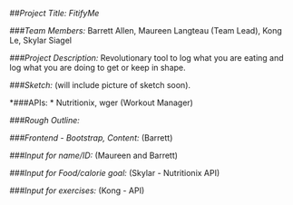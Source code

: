 *##Project Title: FitifyMe*

*###Team Members:* Barrett Allen, Maureen Langteau (Team Lead), Kong Le, Skylar Siagel

*###Project Description:* Revolutionary tool to log what you are eating and log what you are doing to get or keep in shape.

*###Sketch:* (will include picture of sketch soon).

*###APIs: * Nutritionix, wger (Workout Manager)

*###Rough Outline:*
 
*###Frontend - Bootstrap, Content:* (Barrett)

*###Input for name/ID:* (Maureen and Barrett)

*###Input for Food/calorie goal:* (Skylar - Nutritionix API)

*###Input for exercises:* (Kong -  API)
